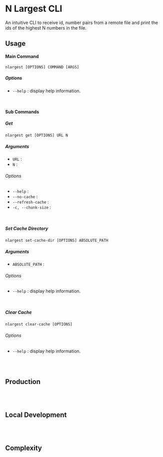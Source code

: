 # N Largest CLI

An intuitive CLI to receive id, number pairs from a remote file and print the ids of the highest N numbers in the file.

## Usage

#### Main Command 
```
nlargest [OPTIONS] COMMAND [ARGS]
```

##### Options

* ```--help``` : display help information.

<br />

#### Sub Commands

##### Get
```
nlargest get [OPTIONS] URL N
```
##### Arguments
* ```URL``` : 
* ```N``` : 
###### Options
* ```--help``` : 
* ```--no-cache``` : 
* ```--refresh-cache``` : 
* ```-c, --chunk-size``` : 

<br />

##### Set Cache Directory
```
nlargest set-cache-dir [OPTIONS] ABSOLUTE_PATH
```
##### Arguments
* ```ABSOLUTE_PATH``` : 
###### Options
* ```--help``` : display help information.

<br />

##### Clear Cache
```
nlargest clear-cache [OPTIONS]
```
###### Options
* ```--help``` : display help information.

<br />
<br />

## Production

<br />
<br />

## Local Development

<br />
<br />

## Complexity
